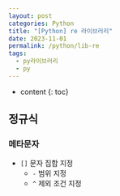 ```yaml
---
layout: post
categories: Python
title: "[Python] re 라이브러리"
date: 2023-11-01
permalink: /python/lib-re
tags:
  - py라이브러리
  - py
---
```

* content
{: toc}





## 정규식

### 메타문자
- `[]` 문자 집합 지정
	- `-` 범위 지정
	- `^` 제외 조건 지정
